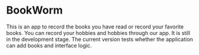 # BookWorm
This is an app to record the books you have read or record your favorite books. You can record your hobbies and hobbies through our app. It is still in the development stage. The current version tests whether the application can add books and interface logic.
